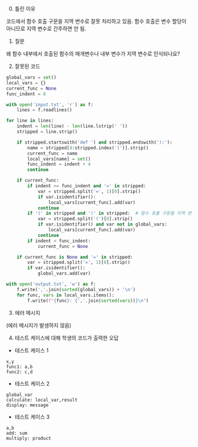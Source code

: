 0. 틀린 이유

코드에서 함수 호출 구문을 지역 변수로 잘못 처리하고 있음. 함수 호출은 변수 할당이 아니므로 지역 변수로 간주하면 안 됨.

1. 질문

왜 함수 내부에서 호출된 함수의 매개변수나 내부 변수가 지역 변수로 인식되나요?

2. 잘못된 코드

```python
global_vars = set()
local_vars = {}
current_func = None
func_indent = 0

with open('input.txt', 'r') as f:
    lines = f.readlines()

for line in lines:
    indent = len(line) - len(line.lstrip(' '))
    stripped = line.strip()

    if stripped.startswith('def ') and stripped.endswith('):'):
        name = stripped[4:stripped.index('(')].strip()
        current_func = name
        local_vars[name] = set()
        func_indent = indent + 4
        continue

    if current_func:
        if indent >= func_indent and '=' in stripped:
            var = stripped.split('=', 1)[0].strip()
            if var.isidentifier():
                local_vars[current_func].add(var)
            continue
        if '(' in stripped and ')' in stripped:  # 함수 호출 구문을 지역 변수로 처리
            var = stripped.split('(')[0].strip()
            if var.isidentifier() and var not in global_vars:
                local_vars[current_func].add(var)
            continue
        if indent < func_indent:
            current_func = None

    if current_func is None and '=' in stripped:
        var = stripped.split('=', 1)[0].strip()
        if var.isidentifier():
            global_vars.add(var)

with open('output.txt', 'w') as f:
    f.write(','.join(sorted(global_vars)) + '\n')
    for func, vars in local_vars.items():
        f.write(f"{func}: {','.join(sorted(vars))}\n")
```

3. 에러 메시지

(에러 메시지가 발생하지 않음)

4. 테스트 케이스에 대해 학생의 코드가 출력한 오답

- 테스트 케이스 1

```
x,y
func1: a,b
func2: c,d
```

- 테스트 케이스 2

```
global_var
calculate: local_var,result
display: message
```

- 테스트 케이스 3

```
a,b
add: sum
multiply: product
```